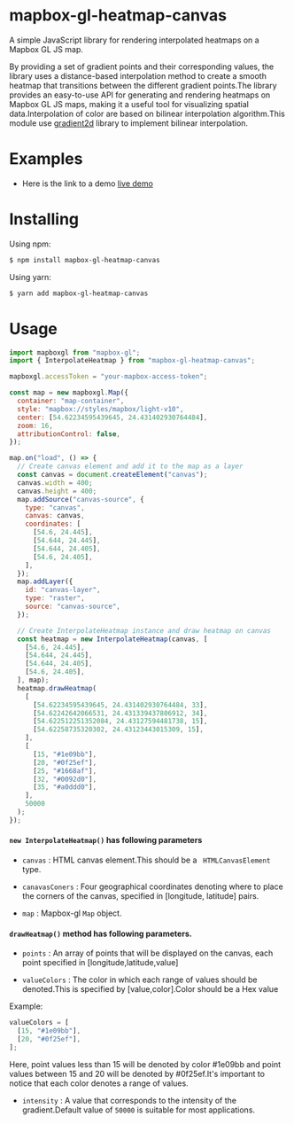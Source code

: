 # mapbox-gl-heatmap-canvas

A simple JavaScript library for rendering interpolated heatmaps on a Mapbox GL JS map.

By providing a set of gradient points and their corresponding values, the library uses a distance-based interpolation method to create a smooth heatmap that transitions between the different gradient points.The library provides an easy-to-use API for generating and rendering heatmaps on Mapbox GL JS maps, making it a useful tool for visualizing spatial data.Interpolation of color are based on bilinear interpolation algorithm.This module use [gradient2d](https://github.com/dismedia/gradient2d) library to implement bilinear interpolation.
# Examples
- Here is the link to a demo [live demo](https://mapbox-gl-heatmap-canvas.vercel.app/)

# Installing

Using npm:

```bash
$ npm install mapbox-gl-heatmap-canvas
```

Using yarn:

```bash
$ yarn add mapbox-gl-heatmap-canvas

```

# Usage

```javascript
import mapboxgl from "mapbox-gl";
import { InterpolateHeatmap } from "mapbox-gl-heatmap-canvas";

mapboxgl.accessToken = "your-mapbox-access-token";

const map = new mapboxgl.Map({
  container: "map-container",
  style: "mapbox://styles/mapbox/light-v10",
  center: [54.62234595439645, 24.431402930764484],
  zoom: 16,
  attributionControl: false,
});

map.on("load", () => {
  // Create canvas element and add it to the map as a layer
  const canvas = document.createElement("canvas");
  canvas.width = 400;
  canvas.height = 400;
  map.addSource("canvas-source", {
    type: "canvas",
    canvas: canvas,
    coordinates: [
      [54.6, 24.445],
      [54.644, 24.445],
      [54.644, 24.405],
      [54.6, 24.405],
    ],
  });
  map.addLayer({
    id: "canvas-layer",
    type: "raster",
    source: "canvas-source",
  });

  // Create InterpolateHeatmap instance and draw heatmap on canvas
  const heatmap = new InterpolateHeatmap(canvas, [
    [54.6, 24.445],
    [54.644, 24.445],
    [54.644, 24.405],
    [54.6, 24.405],
  ], map);
  heatmap.drawHeatmap(
    [
      [54.62234595439645, 24.431402930764484, 33],
      [54.62242642066531, 24.431339437806912, 34],
      [54.622512251352084, 24.43127594481738, 15],
      [54.62258735320302, 24.43123443015309, 15],
    ],
    [
      [15, "#1e09bb"],
      [20, "#0f25ef"],
      [25, "#1668af"],
      [32, "#0092d0"],
      [35, "#a0ddd0"],
    ],
    50000
  );
});


```

#### `new InterpolateHeatmap()` has following parameters

- `canvas` : HTML canvas element.This should be a ` HTMLCanvasElement` type.

- `canavasConers` : Four geographical coordinates denoting where to place the corners of the canvas, specified in [longitude, latitude] pairs.

- `map` : Mapbox-gl `Map` object.

#### `drawHeatmap()` method has following parameters.

- `points` : An array of points that will be displayed on the canvas, each point specified in [longitude,latitude,value]

- `valueColors` : The color in which each range of values should be denoted.This is specified by [value,color].Color should be a Hex value

Example:

```javascript
valueColors = [
  [15, "#1e09bb"],
  [20, "#0f25ef"],
];
```

Here, point values less than 15 will be denoted by color #1e09bb and point values between 15 and 20 will be denoted by #0f25ef.It's important to notice that each color denotes a range of values.

- `intensity` : A value that corresponds to the intensity of the gradient.Default value of `50000` is suitable for most applications.
